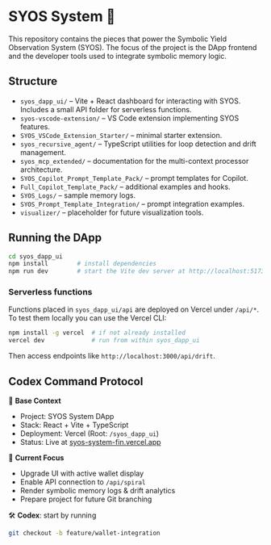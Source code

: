 # SYOS System 🚀

This repository contains the pieces that power the Symbolic Yield Observation System (SYOS). The focus of the project is the DApp frontend and the developer tools used to integrate symbolic memory logic.

## Structure

- `syos_dapp_ui/` – Vite + React dashboard for interacting with SYOS. Includes a small API folder for serverless functions.
- `syos-vscode-extension/` – VS Code extension implementing SYOS features.
- `SYOS_VSCode_Extension_Starter/` – minimal starter extension.
- `syos_recursive_agent/` – TypeScript utilities for loop detection and drift management.
- `syos_mcp_extended/` – documentation for the multi-context processor architecture.
- `SYOS_Copilot_Prompt_Template_Pack/` – prompt templates for Copilot.
- `Full_Copilot_Template_Pack/` – additional examples and hooks.
- `SYOS_Logs/` – sample memory logs.
- `SYOS_Prompt_Template_Integration/` – prompt integration examples.
- `visualizer/` – placeholder for future visualization tools.

## Running the DApp

```bash
cd syos_dapp_ui
npm install        # install dependencies
npm run dev        # start the Vite dev server at http://localhost:5173
```

### Serverless functions

Functions placed in `syos_dapp_ui/api` are deployed on Vercel under `/api/*`. To test them locally you can use the Vercel CLI:

```bash
npm install -g vercel  # if not already installed
vercel dev             # run from within syos_dapp_ui
```

Then access endpoints like `http://localhost:3000/api/drift`.

## Codex Command Protocol

🧠 **Base Context**

- Project: SYOS System DApp
- Stack: React + Vite + TypeScript
- Deployment: Vercel (Root: `/syos_dapp_ui`)
- Status: Live at [syos-system-fin.vercel.app](https://syos-system-fin.vercel.app)

🎯 **Current Focus**

- Upgrade UI with active wallet display
- Enable API connection to `/api/spiral`
- Render symbolic memory logs & drift analytics
- Prepare project for future Git branching

🛠️ **Codex**: start by running

```bash
git checkout -b feature/wallet-integration
```
